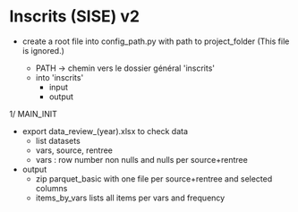 # Inscrits (SISE) v2

- create a root file into config_path.py with path to project_folder (This file is ignored.)

    - PATH -> chemin vers le dossier général 'inscrits'
    - into 'inscrits' 
        * input
        * output

1/ MAIN_INIT
- export data_review_(year).xlsx to check data
    - list datasets
    - vars, source, rentree
    - vars : row number non nulls and nulls per source+rentree
- output
    - zip parquet_basic with one file per source+rentree and selected columns
    - items_by_vars lists all items per vars and frequency